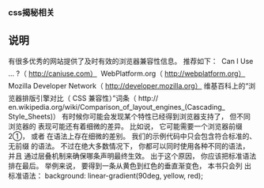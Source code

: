 ### css揭秘相关
## 说明



有很多优秀的网站提供了及时有效的浏览器兼容性信息。 推荐如下：
 Can I Use
...
?（ http://caniuse.com）
 WebPlatform.org（ http://webplatform.org）
 Mozilla Developer Network（ http://developer.mozilla.org）
 维基百科上的“浏览器排版引擎对比（ CSS 兼容性）”词条（ http://
en.wikipedia.org/wiki/Comparison_of_layout_engines_(Cascading_
Style_Sheets)）
有时候你可能会发现某个特性已经得到浏览器支持了， 但不同浏览器的
表现可能还有着细微的差异。 比如说， 它可能需要一个浏览器前缀 2①， 或者
在语法上存在细微的差别。 我们的示例代码中只会包含符合标准的、 无前缀
的语法。 不过在绝大多数情况下， 你都可以同时使用各种不同的语法， 并且
通过层叠机制来确保哪条声明最终生效。 出于这个原因， 你应该把标准语法
排在最后。 举例来说， 要得到一条从黄色到红色的垂直渐变色， 本书只会列
出标准语法：
background: linear-gradient(90deg, yellow, red);
